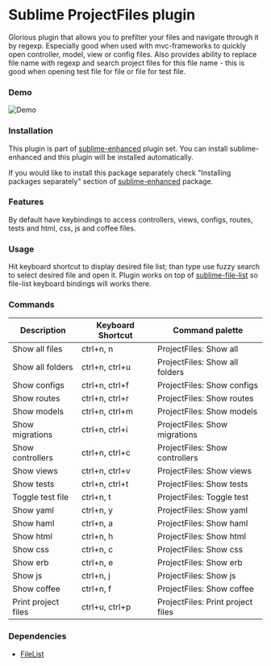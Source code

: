 # Sublime ProjectFiles plugin

Glorious plugin that allows you to prefilter your files and navigate through it
by regexp. Especially good when used with mvc-frameworks to quickly open
controller, model, view or config files. Also provides ability to replace file
name with regexp and search project files for this file name - this is good
when opening test file for file or file for test file.


### Demo

![Demo](https://github.com/shagabutdinov/sublime-enhanced-demos/raw/master/project_files.gif "Demo")

### Installation

This plugin is part of [sublime-enhanced](http://github.com/shagabutdinov/sublime-enhanced)
plugin set. You can install sublime-enhanced and this plugin will be installed
automatically.

If you would like to install this package separately check "Installing packages
separately" section of [sublime-enhanced](http://github.com/shagabutdinov/sublime-enhanced)
package.


### Features

By default have keybindings to access controllers, views, configs, routes, tests
and html, css, js and coffee files.


### Usage

Hit keyboard shortcut to display desired file list; than type use fuzzy search
to select desired file and open it. Plugin works on top of [sublime-file-list](http://github.com/shagabutdinov/sublime-file-list)
so file-list keyboard bindings will works there.


### Commands

| Description         | Keyboard Shortcut | Command palette                   |
|---------------------|-------------------|-----------------------------------|
| Show all files      | ctrl+n, n         | ProjectFiles: Show all            |
| Show all folders    | ctrl+n, ctrl+u    | ProjectFiles: Show all folders    |
| Show configs        | ctrl+n, ctrl+f    | ProjectFiles: Show configs        |
| Show routes         | ctrl+n, ctrl+r    | ProjectFiles: Show routes         |
| Show models         | ctrl+n, ctrl+m    | ProjectFiles: Show models         |
| Show migrations     | ctrl+n, ctrl+i    | ProjectFiles: Show migrations     |
| Show controllers    | ctrl+n, ctrl+c    | ProjectFiles: Show controllers    |
| Show views          | ctrl+n, ctrl+v    | ProjectFiles: Show views          |
| Show tests          | ctrl+n, ctrl+t    | ProjectFiles: Show tests          |
| Toggle test file    | ctrl+n, t         | ProjectFiles: Toggle test         |
| Show yaml           | ctrl+n, y         | ProjectFiles: Show yaml           |
| Show haml           | ctrl+n, a         | ProjectFiles: Show haml           |
| Show html           | ctrl+n, h         | ProjectFiles: Show html           |
| Show css            | ctrl+n, c         | ProjectFiles: Show css            |
| Show erb            | ctrl+n, e         | ProjectFiles: Show erb            |
| Show js             | ctrl+n, j         | ProjectFiles: Show js             |
| Show coffee         | ctrl+n, f         | ProjectFiles: Show coffee         |
| Print project files | ctrl+u, ctrl+p    | ProjectFiles: Print project files |


### Dependencies

* [FileList](https://github.com/shagabutdinov/sublime-file-list)
